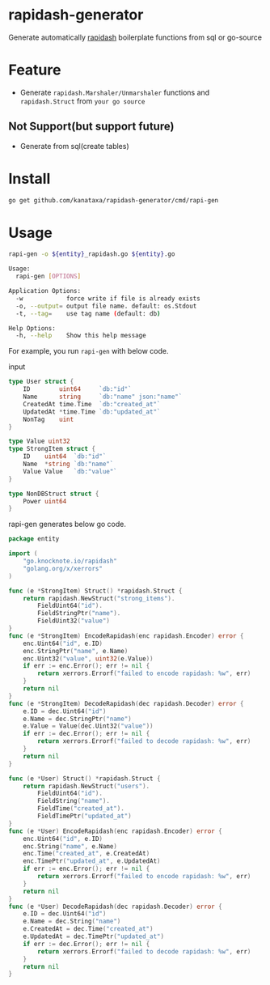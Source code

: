 # rapidash-generator
Generate automatically [rapidash](https://github.com/knocknote/rapidash) boilerplate functions from sql or go-source

# Feature
- Generate `rapidash.Marshaler/Unmarshaler` functions and `rapidash.Struct` from `your go source`

## Not Support(but support future)
- Generate from sql(create tables)

# Install
``` sh
go get github.com/kanataxa/rapidash-generator/cmd/rapi-gen 
```

# Usage
``` sh
rapi-gen -o ${entity}_rapidash.go ${entity}.go
```

``` bash
Usage:
  rapi-gen [OPTIONS]

Application Options:
  -w            force write if file is already exists
  -o, --output= output file name. default: os.Stdout
  -t, --tag=    use tag name (default: db)

Help Options:
  -h, --help    Show this help message
```


For example, you run `rapi-gen` with below code.

input
``` go
type User struct {
	ID        uint64     `db:"id"`
	Name      string     `db:"name" json:"name"`
	CreatedAt time.Time  `db:"created_at"`
	UpdatedAt *time.Time `db:"updated_at"`
	NonTag    uint
}

type Value uint32
type StrongItem struct {
	ID    uint64  `db:"id"`
	Name  *string `db:"name"`
	Value Value   `db:"value"`
}

type NonDBStruct struct {
	Power uint64
}
```

rapi-gen generates below go code.
``` go
package entity

import (
	"go.knocknote.io/rapidash"
	"golang.org/x/xerrors"
)

func (e *StrongItem) Struct() *rapidash.Struct {
	return rapidash.NewStruct("strong_items").
		FieldUint64("id").
		FieldStringPtr("name").
		FieldUint32("value")
}
func (e *StrongItem) EncodeRapidash(enc rapidash.Encoder) error {
	enc.Uint64("id", e.ID)
	enc.StringPtr("name", e.Name)
	enc.Uint32("value", uint32(e.Value))
	if err := enc.Error(); err != nil {
		return xerrors.Errorf("failed to encode rapidash: %w", err)
	}
	return nil
}
func (e *StrongItem) DecodeRapidash(dec rapidash.Decoder) error {
	e.ID = dec.Uint64("id")
	e.Name = dec.StringPtr("name")
	e.Value = Value(dec.Uint32("value"))
	if err := dec.Error(); err != nil {
		return xerrors.Errorf("failed to decode rapidash: %w", err)
	}
	return nil
}

func (e *User) Struct() *rapidash.Struct {
	return rapidash.NewStruct("users").
		FieldUint64("id").
		FieldString("name").
		FieldTime("created_at").
		FieldTimePtr("updated_at")
}
func (e *User) EncodeRapidash(enc rapidash.Encoder) error {
	enc.Uint64("id", e.ID)
	enc.String("name", e.Name)
	enc.Time("created_at", e.CreatedAt)
	enc.TimePtr("updated_at", e.UpdatedAt)
	if err := enc.Error(); err != nil {
		return xerrors.Errorf("failed to encode rapidash: %w", err)
	}
	return nil
}
func (e *User) DecodeRapidash(dec rapidash.Decoder) error {
	e.ID = dec.Uint64("id")
	e.Name = dec.String("name")
	e.CreatedAt = dec.Time("created_at")
	e.UpdatedAt = dec.TimePtr("updated_at")
	if err := dec.Error(); err != nil {
		return xerrors.Errorf("failed to decode rapidash: %w", err)
	}
	return nil
}
```